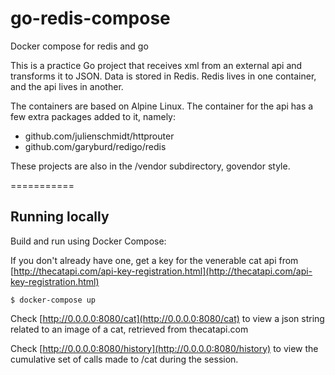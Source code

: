 # go-redis-compose
Docker compose for redis and go

This is a practice Go project that receives xml from an external api and transforms it to JSON.  Data is stored in Redis.  Redis lives in one container, and the api lives in another.

The containers are based on Alpine Linux.  The container for the api has a few extra packages added to it, namely:
- github.com/julienschmidt/httprouter
- github.com/garyburd/redigo/redis

These projects are also in the /vendor subdirectory, govendor style.


===========


## Running locally

Build and run using Docker Compose:

If you don't already have one, get a key for the venerable cat api from
[http://thecatapi.com/api-key-registration.html](http://thecatapi.com/api-key-registration.html)


	$ docker-compose up


Check [http://0.0.0.0:8080/cat](http://0.0.0.0:8080/cat) to view a json string related to an image of a cat, retrieved from thecatapi.com

Check [http://0.0.0.0:8080/history](http://0.0.0.0:8080/history) to view the cumulative set of calls made to /cat during the session.
